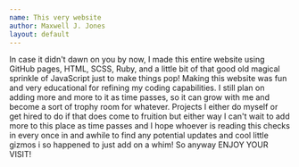 ```yaml
---
name: This very website
author: Maxwell J. Jones
layout: default
---
```


In case it didn't dawn on you by now, I made this entire website using GitHub pages, HTML, SCSS, Ruby, and a little bit of that good old magical sprinkle of JavaScript just to make things pop! 
Making this website was fun and very educational for refining my coding capabilities. I still plan on adding more and more to it as time passes, so it can grow with me and become a sort of trophy room for whatever.
Projects I either do myself or get hired to do if that does come to fruition but either way I can't wait to add more to this place as time passes and I hope whoever is reading this checks in every once in and awhile to find 
any potential updates and cool little gizmos i so happened to just add on a whim! So anyway ENJOY YOUR VISIT!
